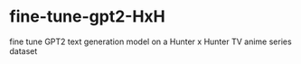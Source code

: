 # fine-tune-gpt2-HxH
fine tune GPT2 text generation model on a Hunter x Hunter TV anime series dataset
